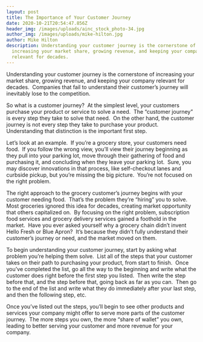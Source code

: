 ```yaml
---
layout: post
title: The Importance of Your Customer Journey
date: 2020-10-21T20:54:47.856Z
header_img: /images/uploads/ainc_stock_photo-34.jpg
author_img: /images/uploads/mike-hilton.jpg
author: Mike Hilton
description: Understanding your customer journey is the cornerstone of
  increasing your market share, growing revenue, and keeping your company
  relevant for decades.
---
```

<!--StartFragment-->

Understanding your customer journey is the cornerstone of increasing your market share, growing revenue, and keeping your company relevant for decades.  Companies that fail to understand their customer’s journey will inevitably lose to the competition.



So what is a customer journey?  At the simplest level, your customers purchase your product or service to solve a need.  The “customer journey” is every step they take to solve that need.  On the other hand, the customer journey is not every step they take to purchase your product.  Understanding that distinction is the important first step.



Let’s look at an example.  If you’re a grocery store, your customers need food.  If you follow the wrong view, you’ll view their journey beginning as they pull into your parking lot, move through their gathering of food and purchasing it, and concluding when they leave your parking lot.  Sure, you may discover innovations in that process, like self-checkout lanes and curbside pickup, but you’re missing the big picture.  You’re not focused on the right problem.



The right approach to the grocery customer’s journey begins with your customer needing food.  That’s the problem they’re “hiring” you to solve.  Most groceries ignored this idea for decades, creating market opportunity that others capitalized on.  By focusing on the right problem, subscription food services and grocery delivery services gained a foothold in the market.  Have you ever asked yourself why a grocery chain didn’t invent Hello Fresh or Blue Apron?  It’s because they didn’t fully understand their customer’s journey or need, and the market moved on them.



To begin understanding your customer journey, start by asking what problem you’re helping them solve.  List all of the steps that your customer takes on their path to purchasing your product, from start to finish.  Once you’ve completed the list, go all the way to the beginning and write what the customer does right before the first step you listed.  Then write the step before that, and the step before that, going back as far as you can.  Then go to the end of the list and write what they do immediately after your last step, and then the following step, etc.



Once you’ve listed out the steps, you’ll begin to see other products and services your company might offer to serve more parts of the customer journey.  The more steps you own, the more “share of wallet” you own, leading to better serving your customer and more revenue for your company.



<!--EndFragment-->